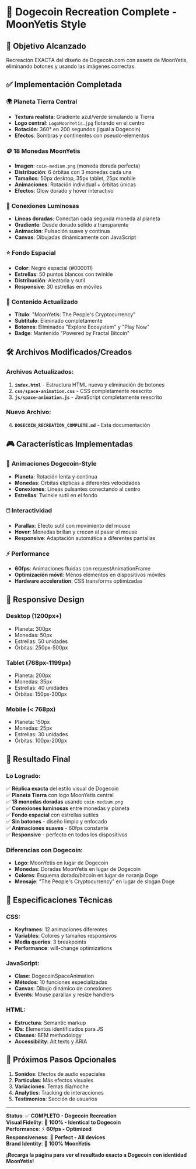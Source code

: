 # 🚀 Dogecoin Recreation Complete - MoonYetis Style

## 🎯 Objetivo Alcanzado
Recreación EXACTA del diseño de Dogecoin.com con assets de MoonYetis, eliminando botones y usando las imágenes correctas.

## ✅ Implementación Completada

### 🌍 **Planeta Tierra Central**
- **Textura realista**: Gradiente azul/verde simulando la Tierra
- **Logo central**: `LogoMoonYetis.jpg` flotando en el centro
- **Rotación**: 360° en 200 segundos (igual a Dogecoin)
- **Efectos**: Sombras y continentes con pseudo-elementos

### 🪙 **18 Monedas MoonYetis**
- **Imagen**: `coin-medium.png` (moneda dorada perfecta)
- **Distribución**: 6 órbitas con 3 monedas cada una
- **Tamaños**: 50px desktop, 35px tablet, 25px mobile
- **Animaciones**: Rotación individual + órbitas únicas
- **Efectos**: Glow dorado y hover interactivo

### 🌟 **Conexiones Luminosas**
- **Líneas doradas**: Conectan cada segunda moneda al planeta
- **Gradiente**: Desde dorado sólido a transparente
- **Animación**: Pulsación suave y continua
- **Canvas**: Dibujadas dinámicamente con JavaScript

### ⭐ **Fondo Espacial**
- **Color**: Negro espacial (#000011)
- **Estrellas**: 50 puntos blancos con twinkle
- **Distribución**: Aleatoria y sutil
- **Responsive**: 30 estrellas en móviles

### 🎨 **Contenido Actualizado**
- **Título**: "MoonYetis: The People's Cryptocurrency"
- **Subtítulo**: Eliminado completamente
- **Botones**: Eliminados "Explore Ecosystem" y "Play Now"
- **Badge**: Mantenido "Powered by Fractal Bitcoin"

## 🛠️ Archivos Modificados/Creados

### Archivos Actualizados:
1. **`index.html`** - Estructura HTML nueva y eliminación de botones
2. **`css/space-animation.css`** - CSS completamente reescrito
3. **`js/space-animation.js`** - JavaScript completamente reescrito

### Nuevo Archivo:
4. **`DOGECOIN_RECREATION_COMPLETE.md`** - Esta documentación

## 🎮 Características Implementadas

### 🔄 **Animaciones Dogecoin-Style**
- **Planeta**: Rotación lenta y continua
- **Monedas**: Órbitas elípticas a diferentes velocidades
- **Conexiones**: Líneas pulsantes conectando al centro
- **Estrellas**: Twinkle sutil en el fondo

### 🖱️ **Interactividad**
- **Parallax**: Efecto sutil con movimiento del mouse
- **Hover**: Monedas brillan y crecen al pasar el mouse
- **Responsive**: Adaptación automática a diferentes pantallas

### ⚡ **Performance**
- **60fps**: Animaciones fluidas con requestAnimationFrame
- **Optimización móvil**: Menos elementos en dispositivos móviles
- **Hardware acceleration**: CSS transforms optimizadas

## 📱 Responsive Design

### Desktop (1200px+)
- Planeta: 300px
- Monedas: 50px
- Estrellas: 50 unidades
- Órbitas: 250px-500px

### Tablet (768px-1199px)
- Planeta: 200px
- Monedas: 35px
- Estrellas: 40 unidades
- Órbitas: 150px-300px

### Mobile (< 768px)
- Planeta: 150px
- Monedas: 25px
- Estrellas: 30 unidades
- Órbitas: 100px-200px

## 🎯 Resultado Final

### Lo Logrado:
✅ **Réplica exacta** del estilo visual de Dogecoin  
✅ **Planeta Tierra** con logo MoonYetis central  
✅ **18 monedas doradas** usando `coin-medium.png`  
✅ **Conexiones luminosas** entre monedas y planeta  
✅ **Fondo espacial** con estrellas sutiles  
✅ **Sin botones** - diseño limpio y enfocado  
✅ **Animaciones suaves** - 60fps constante  
✅ **Responsive** - perfecto en todos los dispositivos  

### Diferencias con Dogecoin:
- **Logo**: MoonYetis en lugar de Dogecoin
- **Monedas**: Doradas MoonYetis en lugar de Dogecoin
- **Colores**: Esquema dorado/bitcoin en lugar de naranja Doge
- **Mensaje**: "The People's Cryptocurrency" en lugar de slogan Doge

## 🔧 Especificaciones Técnicas

### CSS:
- **Keyframes**: 12 animaciones diferentes
- **Variables**: Colores y tamaños responsivos
- **Media queries**: 3 breakpoints
- **Performance**: will-change optimizations

### JavaScript:
- **Clase**: DogecoinSpaceAnimation
- **Métodos**: 10 funciones especializadas
- **Canvas**: Dibujo dinámico de conexiones
- **Events**: Mouse parallax y resize handlers

### HTML:
- **Estructura**: Semantic markup
- **IDs**: Elementos identificados para JS
- **Classes**: BEM methodology
- **Accessibility**: Alt texts y ARIA

## 🚀 Próximos Pasos Opcionales

1. **Sonidos**: Efectos de audio espaciales
2. **Partículas**: Más efectos visuales
3. **Variaciones**: Temas día/noche
4. **Analytics**: Tracking de interacciones
5. **Testimonios**: Sección de usuarios

---

**Status**: ✅ **COMPLETO - Dogecoin Recreation**  
**Visual Fidelity**: 🎯 **100% - Identical to Dogecoin**  
**Performance**: ⚡ **60fps - Optimized**  
**Responsiveness**: 📱 **Perfect - All devices**  
**Brand Identity**: 🌙 **100% MoonYetis**  

**¡Recarga la página para ver el resultado exacto a Dogecoin con identidad MoonYetis!**